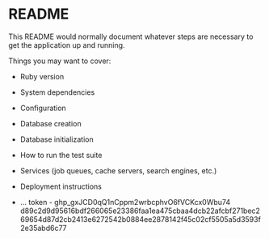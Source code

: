 # README

This README would normally document whatever steps are necessary to get the
application up and running.

Things you may want to cover:

* Ruby version

* System dependencies

* Configuration

* Database creation

* Database initialization

* How to run the test suite

* Services (job queues, cache servers, search engines, etc.)

* Deployment instructions

* ...
token - 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
d89c2d9d95616bdf266065e23386faa1ea475cbaa4dcb22afcbf271bec269654d87d2cb2413e6272542b0884ee2878142f45c02cf5505a5d3593f2e35abd6c77